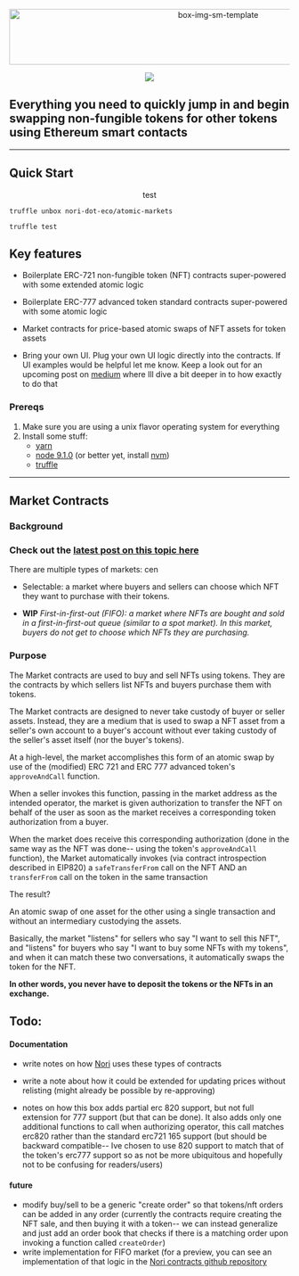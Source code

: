 <p align="center">
 <img width="735" padding-left="100" height="100" alt="box-img-sm-template" src="https://user-images.githubusercontent.com/18407013/45285573-53dfba80-b498-11e8-8cf8-36007f6a88fb.png">
</p>

<p align="center">
<img src="https://rawgit.com/jaycenhorton/b05682e31f66b3e9130797e9c13d36ee/raw/6f89be5a263f43ef8b48c1dcfd580f7a29717208/atomic-markets.svg">
</p>

## **Everything you need to quickly jump in and begin swapping non-fungible tokens for other tokens using Ethereum smart contacts**

---

## Quick Start

<p align="center" background-color="black">
test
</p>

```
truffle unbox nori-dot-eco/atomic-markets
```

```
truffle test
```

## Key features

- Boilerplate ERC-721 non-fungible token (NFT) contracts super-powered with some extended atomic logic

- Boilerplate ERC-777 advanced token standard contracts super-powered with some atomic logic

- Market contracts for price-based atomic swaps of NFT assets for token assets

- Bring your own UI. Plug your own UI logic directly into the contracts. If UI examples would be helpful let me know. Keep a look out for an upcoming post on [medium](https://medium.com/@jaycenhorton) where Ill dive a bit deeper in to how exactly to do that

### Prereqs

1. Make sure you are using a unix flavor operating system for everything
2. Install some stuff:
   - [yarn](https://yarnpkg.com/en/)
   - [node 9.1.0](https://nodejs.org/en/) (or better yet, install
     [nvm](https://github.com/creationix/nvm))
   - [truffle](https://truffleframework.com/)

---

## Market Contracts

### Background

### Check out the [latest post on this topic here](https://hackernoon.com/test-bd14e0e1170d)

There are multiple types of markets:
cen

- Selectable: a market where buyers and sellers can choose which NFT they want to purchase with their tokens.

- **WIP** _First-in-first-out (FIFO): a market where NFTs are bought and sold in a first-in-first-out queue (similar to a spot market). In this market, buyers do not get to choose which NFTs they are purchasing._

### Purpose

The Market contracts are used to buy and sell NFTs using tokens. They are the contracts by which sellers list NFTs and buyers purchase them with tokens.

The Market contracts are designed to never take custody of buyer or seller assets. Instead, they are a medium that is used to swap a NFT asset from a seller's own account to a buyer's account without ever taking custody of the seller's asset itself (nor the buyer's tokens).

At a high-level, the market accomplishes this form of an atomic swap by use of the (modified) ERC 721 and ERC 777 advanced token's `approveAndCall` function.

When a seller invokes this function, passing in the market address as the intended operator, the market is given authorization to transfer the NFT on behalf of the user as soon as the market receives a corresponding token authorization from a buyer.

When the market does receive this corresponding authorization (done in the same way as the NFT was done-- using the token's `approveAndCall` function), the Market automatically invokes (via contract introspection described in EIP820) a `safeTransferFrom` call on the NFT AND an `transferFrom` call on the token in the same transaction

The result?

An atomic swap of one asset for the other using a single transaction and without an intermediary custodying the assets.

Basically, the market "listens" for sellers who say "I want to sell this NFT", and "listens" for buyers who say "I want to buy some NFTs with my tokens", and when it can match these two conversations, it automatically swaps the token for the NFT.

**In other words, you never have to deposit the tokens or the NFTs in an exchange.**

## Todo:

#### Documentation

- write notes on how [Nori](Nori.com) uses these types of contracts

- write a note about how it could be extended for updating prices without relisting (might already be possible by re-approving)

- notes on how this box adds partial erc 820 support, but not full extension for 777 support (but that can be done). It also adds only one additional functions to call when authorizing operator, this call matches erc820 rather than the standard erc721 165 support (but should be backward compatible-- Ive chosen to use 820 support to match that of the token's erc777 support so as not be more ubiquitous and hopefully not to be confusing for readers/users)

#### future

- modify buy/sell to be a generic "create order" so that tokens/nft orders can be added in any order (currently the contracts require creating the NFT sale, and then buying it with a token-- we can instead generalize and just add an order book that checks if there is a matching order upon invoking a function called `createOrder`)
- write implementation for FIFO market (for a preview, you can see an implementation of that logic in the [Nori contracts github repository](https://github.com/nori-dot-eco/contracts/tree/master/contracts/market)
